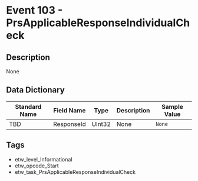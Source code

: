 # Event 103 - PrsApplicableResponseIndividualCheck

## Description
None

## Data Dictionary
|Standard Name|Field Name|Type|Description|Sample Value|
|---|---|---|---|---|
|TBD|ResponseId|UInt32|None|`None`|

## Tags
* etw_level_Informational
* etw_opcode_Start
* etw_task_PrsApplicableResponseIndividualCheck